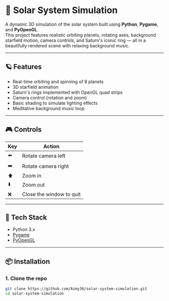 # 🌌 Solar System Simulation

A dynamic 3D simulation of the solar system built using **Python**, **Pygame**, and **PyOpenGL**.  
This project features realistic orbiting planets, rotating axes, background starfield motion, camera controls, and Saturn's iconic ring — all in a beautifully rendered scene with relaxing background music.

---

## 🪐 Features

- Real-time orbiting and spinning of 8 planets
- 3D starfield animation
- Saturn's rings implemented with OpenGL quad strips
- Camera control (rotation and zoom)
- Basic shading to simulate lighting effects
- Meditative background music loop

---

## 🎮 Controls

| Key | Action                  |
|-----|--------------------------|
| ⬅️  | Rotate camera left       |
| ➡️  | Rotate camera right      |
| ⬆️  | Zoom in                  |
| ⬇️  | Zoom out                 |
| ❌  | Close the window to quit |

---

## 🧱 Tech Stack

- Python 3.x
- [Pygame](https://www.pygame.org/)
- [PyOpenGL](http://pyopengl.sourceforge.net/)

---

## 📦 Installation

### 1. Clone the repo

```bash
git clone https://github.com/Azmy36/solar-system-simulation.git
cd solar-system-simulation
